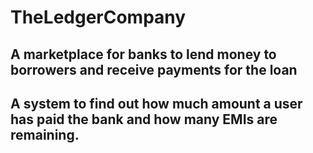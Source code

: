 # TheLedgerCompany
<h2>A marketplace for banks to lend money to borrowers and receive payments for the loan</h2>
<h2>A system to find out how much amount a user has paid the bank and how many EMIs are remaining.</h2>
